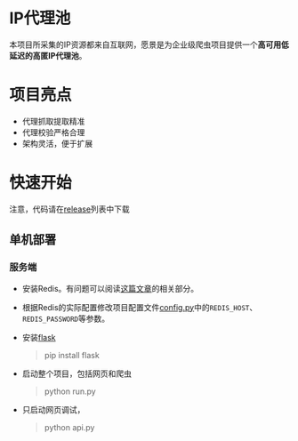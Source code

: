 # IP代理池

本项目所采集的IP资源都来自互联网，愿景是为企业级爬虫项目提供一个**高可用低延迟的高匿IP代理池**。

# 项目亮点
- 代理抓取提取精准
- 代理校验严格合理
- 架构灵活，便于扩展

# 快速开始

注意，代码请在[release](https://github.com/Judioljuse/Proxy_pool/)列表中下载

## 单机部署

### 服务端
- 安装Redis。有问题可以阅读[这篇文章](http://www.runoob.com/redis/redis-install.html)的相关部分。
- 根据Redis的实际配置修改项目配置文件[config.py](config.py)中的`REDIS_HOST`、`REDIS_PASSWORD`等参数。
- 安装[flask](http://flask.pocoo.org/)

  > pip install flask
- 启动整个项目，包括网页和爬虫
  > python run.py 

- 只启动网页调试，
  > python api.py




